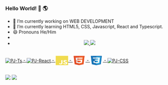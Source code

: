 ### Hello World! 👋 🌎

<!--
**PauloJunior10/PauloJunior10** is a ✨ _special_ ✨ repository because its `README.md` (this file) appears on your GitHub profile.

Here are some ideas to get you started: -->

- 🔭 I’m currently working on WEB DEVELOPMENT
- 🌱 I’m currently learning  HTML5, CSS, Javascript, React and Typescript.
- 😄 Pronouns He/Him
- 
- <div align="center">
  <a href="https://github.com/PauloJunior10">
  <img height="180em" src="https://github-readme-stats.vercel.app/api?username=PauloJunior10&show_icons=true&theme=chartreuse-dark&include_all_commits=true&count_private=true"/>
  <img height="180em" src="https://github-readme-stats.vercel.app/api/top-langs/?username=PauloJunior10&layout=compact&langs_count=7&theme=chartreuse-dark"/>
 
</div>
  <div style="display: inline_block"><br>
  <img align="center" alt="PJ-Ts" height="30" width="40" src="https://cdn.jsdelivr.net/gh/devicons/devicon/icons/typescript/typescript-original.svg"> -
  <img align="center" alt="PJ-React" height="30" width="35" src="https://upload.wikimedia.org/wikipedia/commons/thumb/a/a7/React-icon.svg/1200px-React-icon.svg.png"> - 
  <img align="center" alt="PJ-Js" height="30" width="40" src="https://raw.githubusercontent.com/devicons/devicon/master/icons/javascript/javascript-plain.svg"> -
  <img align="center" alt="PJ-HTML" height="30" width="40" src="https://raw.githubusercontent.com/devicons/devicon/master/icons/html5/html5-original.svg"> -
  <img align="center" alt="PJ-CSS" height="30" width="40" src="https://raw.githubusercontent.com/devicons/devicon/master/icons/css3/css3-original.svg"> -
  <img align="center" alt="PJ-CSS" height="40" width="40" src="https://cdn.jsdelivr.net/gh/devicons/devicon/icons/mysql/mysql-original-wordmark.svg">
  
</div>
  
  ##
<a href="https://www.linkedin.com/in/paulojunior10/" target="_blank"><img src="https://img.shields.io/badge/-LinkedIn-%230077B5?style=for-the-badge&logo=linkedin&logoColor=white" target="_blank"></a>
<a href="mailto:paulojunior.jr10@gmail.com"><img src="https://img.shields.io/badge/Gmail-D14836?style=for-the-badge&logo=gmail&logoColor=white" target="_blank"></a>
